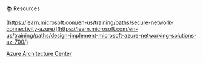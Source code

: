 📚 Resources

[https://learn.microsoft.com/en-us/training/paths/secure-network-connectivity-azure/](https://learn.microsoft.com/en-us/training/paths/design-implement-microsoft-azure-networking-solutions-az-700/)

[Azure Architecture Center](https://learn.microsoft.com/en-us/azure/architecture/)
